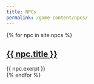 ```yaml
---
title: NPCs
permalink: /game-content/npcs/
---
```


<div class="npcs">
{% for npc in site.npcs %}
  <div class="npc">
    <h2><a href="{{ npc.url }}">{{ npc.title }}</a></h2>
    {{ npc.exerpt }}
  </div>
{% endfor %}
</div>

